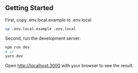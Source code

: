 ## Getting Started

First, copy .env.local.example to .env.local

```bash
cp .env.local.example .env.local
```

Second, run the development server:

```bash
npm run dev
# or
yarn dev
```

Open [http://localhost:3000](http://localhost:3000) with your browser to see the result.